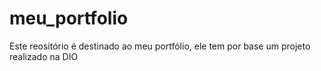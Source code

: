 # meu_portfolio

Este reositório é destinado ao meu portfólio, ele tem por base um projeto realizado na DIO
